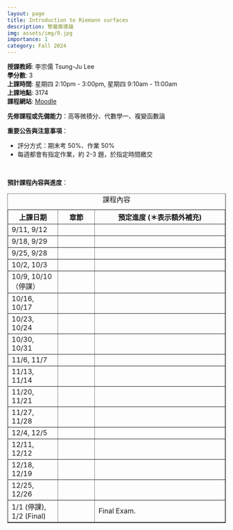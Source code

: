 ```yaml
---
layout: page
title: Introduction to Riemann surfaces
description: 黎曼面導論
img: assets/img/9.jpg
importance: 1
category: Fall 2024
---
```


<p><b>授課教師</b>: 李宗儒 Tsung-Ju Lee
<br><b>學分數</b>: 3
<br><b>上課時間</b>: 星期四 2:10pm - 3:00pm, 星期四 9:10am - 11:00am
<br><b>上課地點</b>: 3174
<br><b>課程網站</b>: <a href="https://moodle.ncku.edu.tw/course/view.php?id=41951" target="_blank">Moodle</a>

<p><b>先修課程或先備能力</b>：高等微積分、代數學一、複變函數論</p>

<p><b>重要公告與注意事項</b>：
<ul>
<li>評分方式：期末考 50%、作業 50%</li>
<li>每週都會有指定作業，約 2-3 題，於指定時間繳交</li>
</ul>
</p>

<p>
<br>
</p>

<p><b>預計課程內容與進度</b>：
<table border="1">
  <caption style="caption-side:top"><center>課程內容</center></caption>
  <tr>
    <th style="width:23%"> 上課日期 </th>
    <th style="width:17%"> 章節 </th>
    <th style="width:60%"><center> 預定進度 (＊表示額外補充) </center></th>
  </tr>
  <tr>
    <td>9/11, 9/12</td> 
    <td></td>
    <td></td>
  </tr> 
  <tr>
    <td> 9/18, 9/29</td>
    <td> </td>
    <td> </td>
  </tr>
  <tr>
    <td> 9/25, 9/28</td>
    <td> </td>
    <td> </td>
  </tr>
  <tr>
    <td> 10/2, 10/3</td>
    <td> </td>
    <td> </td>
  </tr>
  <tr>
    <td> 10/9, 10/10（停課）</td>
    <td> </td>
    <td> </td>
  </tr>
  <tr>
    <td> 10/16, 10/17</td>
    <td> </td>
    <td> </td>
  </tr>
  <tr>
    <td> 10/23, 10/24</td>
    <td> </td>
    <td> </td>
  </tr>
  <tr>
    <td> 10/30, 10/31</td>
    <td> </td>
    <td> </td>
  </tr>
  <tr>
    <td> 11/6, 11/7 </td>
    <td> </td>
    <td> </td>
  </tr>
  <tr>
    <td> 11/13, 11/14 </td>
    <td> </td>
    <td> </td>
  </tr>
  <tr>
    <td> 11/20, 11/21 </td>
    <td> </td>
    <td> </td>
  </tr>
  <tr>
    <td> 11/27, 11/28 </td>
    <td> </td>
    <td> </td>
  </tr>
  <tr>
    <td> 12/4, 12/5 </td>
    <td> </td>
    <td> </td>
  </tr>
  <tr>
    <td> 12/11, 12/12 </td>
    <td> </td>
    <td> </td>
  </tr>
  <tr>
    <td> 12/18, 12/19 </td>
    <td> </td>
    <td> </td>
  </tr>
  <tr>
    <td> 12/25, 12/26 </td>
    <td> </td>
    <td> </td>
  </tr>
  <tr>
    <td> 1/1 (停課), <br> 1/2 (Final) </td>
    <td> </td>
    <td> Final Exam.</td>
  </tr>

</table>
</p>
